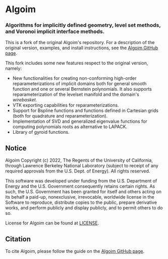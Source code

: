 # Algoim
### Algorithms for implicitly defined geometry, level set methods, and Voronoi implicit interface methods.

This is a fork of the original Algoim's repository.
For a description of the original version, examples, and install instructions, see the [Algoim GitHub page](https://algoim.github.io/).

This fork includes some new features respect to the original version, namely:
* New functionalities for creating non-conforming high-order reparameterizations of implicit domains both for general smooth function and one or several Bernstein polynomials. It also supports reparameterization of the levelset manifold and the domain's *wirebasket*.
* VTK exporting capabilities for reparameterizations.
* Support for Bspline functions and functions defined in Cartesian grids (both for quadrature and reparameterization).
* Implementation of SVD and generalized eigenvalue functions for computing polynomials roots as alternative to LAPACK.
* Library of gyroid functions.

## Notice

Algoim Copyright (c) 2022, The Regents of the University of California,
through Lawrence Berkeley National Laboratory (subject to receipt of any
required approvals from the U.S. Dept. of Energy). All rights reserved.

This software was developed under funding from the
U.S. Department of Energy and the U.S. Government consequently retains
certain rights. As such, the U.S. Government has been granted for
itself and others acting on its behalf a paid-up, nonexclusive,
irrevocable, worldwide license in the Software to reproduce,
distribute copies to the public, prepare derivative works, and perform
publicly and display publicly, and to permit others to do so.

License for Algoim can be found at [LICENSE](LICENSE).

## Citation

To cite Algoim, please follow the guide on the [Algoim GitHub page](https://algoim.github.io/).
